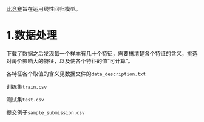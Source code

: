 [此竞赛](https://www.kaggle.com/competitions/house-prices-advanced-regression-techniques)旨在运用线性回归模型。

# 1.数据处理

下载了数据之后发现每一个样本有几十个特征，需要搞清楚各个特征的含义，挑选对房价影响大的特征，以及使各个特征的值“可计算”。

各特征各个取值的含义见数据文件的`data_description.txt`

训练集`train.csv`

测试集`test.csv`

提交例子`sample_submission.csv`
